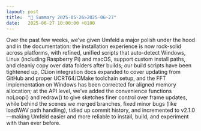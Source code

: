 ```yaml
---
layout: post
title:  "🤖 Summary 2025-05-26>2025-06-27"
date:   2025-06-27 10:00:00 +0100
---
```


Over the past few weeks, we’ve given Umfeld a major polish under the hood and in the documentation: the installation experience is now rock-solid across platforms, with refined, unified scripts that auto-detect Windows, Linux (including Raspberry Pi) and macOS, support custom install paths, and cleanly copy over data folders after builds; our build scripts have been tightened up, CLion integration docs expanded to cover updating from GitHub and proper UCRT64/CMake toolchain setup, and the FFT implementation on Windows has been corrected for aligned memory allocation; at the API level, we’ve added the convenience functions noLoop() and redraw() to give sketches finer control over frame updates, while behind the scenes we merged branches, fixed minor bugs (like loadWAV path handling), tidied up commit history, and incremented to v2.1.0—making Umfeld easier and more reliable to install, build, and experiment with than ever before.